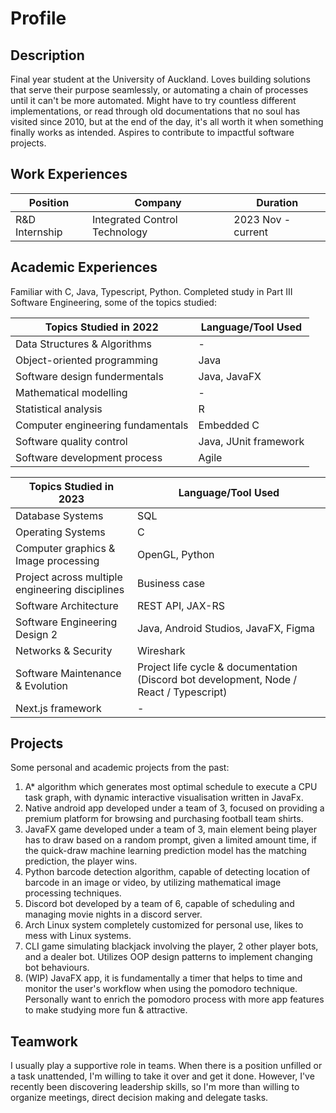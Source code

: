 # Profile

## Description

Final year student at the University of Auckland. Loves building solutions that serve their purpose seamlessly, or automating a chain of processes until it can't be more automated. Might have to try countless different implementations, or read through old documentations that no soul has visited since 2010, but at the end of the day, it's all worth it when something finally works as intended. Aspires to contribute to impactful software projects.

## Work Experiences

| Position | Company | Duration |
| -------- | ------- | -------- |
| R&D Internship | Integrated Control Technology | 2023 Nov - current |

## Academic Experiences

Familiar with C, Java, Typescript, Python. Completed study in Part III Software Engineering, some of the topics studied:

| Topics Studied in 2022 | Language/Tool Used |
| ---------------------- | ------------------ |
| Data Structures & Algorithms | - |
| Object-oriented programming | Java |
| Software design fundermentals | Java, JavaFX |
| Mathematical modelling | - |
| Statistical analysis | R |
| Computer engineering fundamentals | Embedded C |
| Software quality control | Java, JUnit framework |
| Software development process | Agile |

| Topics Studied in 2023 | Language/Tool Used |
| ---------------------- | ------------------ |
| Database Systems | SQL |
| Operating Systems | C |
| Computer graphics & Image processing | OpenGL, Python |
| Project across multiple engineering disciplines | Business case |
| Software Architecture | REST API, JAX-RS |
| Software Engineering Design 2 | Java, Android Studios, JavaFX, Figma |
| Networks & Security | Wireshark |
| Software Maintenance & Evolution | Project life cycle & documentation (Discord bot development, Node / React / Typescript) |
| Next.js framework | - |

## Projects

Some personal and academic projects from the past:

1. A* algorithm which generates most optimal schedule to execute a CPU task graph, with dynamic interactive visualisation written in JavaFx.
2. Native android app developed under a team of 3, focused on providing a premium platform for browsing and purchasing football team shirts.
3. JavaFX game developed under a team of 3, main element being player has to draw based on a random prompt, given a limited amount time, if the quick-draw machine learning prediction model has the matching prediction, the player wins. 
4. Python barcode detection algorithm, capable of detecting location of barcode in an image or video, by utilizing mathematical image processing techniques.
5. Discord bot developed by a team of 6, capable of scheduling and managing movie nights in a discord server.
6. Arch Linux system completely customized for personal use, likes to mess with Linux systems.
7. CLI game simulating blackjack involving the player, 2 other player bots, and a dealer bot. Utilizes OOP design patterns to implement changing bot behaviours.
8. (WIP) JavaFX app, it is fundamentally a timer that helps to time and monitor the user's workflow when using the pomodoro technique. Personally want to enrich the pomodoro process with more app features to make studying more fun & attractive.

## Teamwork

I usually play a supportive role in teams. When there is a position unfilled or a task unattended, I'm willing to take it over and get it done. However, I've recently been discovering leadership skills, so I'm more than willing to organize meetings, direct decision making and delegate tasks.
